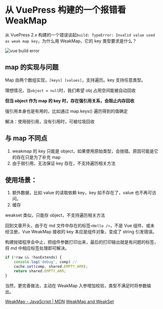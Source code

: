 # 从 VuePress 构建的一个报错看 WeakMap

从 VuePress 2.x 构建的一个错误谈起`build: TypeError: Invalid value used as weak map key`，为什么用 WeakMap，它的 key 类型要求是什么？

![vue build error](https://user-images.githubusercontent.com/3146103/159602294-3f150d61-e768-4765-8eb8-860fb48f7006.png)

## map 的实现与问题

Map 由两个数组实现，`[keys] [values]`，支持遍历。key 支持任意类型。

理想情况，当`object = null`时，我们希望 obj 占用空间能被自动回收

**但当 object 作为 map 的 key 时，存在强引用关系，会阻止内存回收**

强引用本身也是有用的，比如通过 map.keys() 遍历得到的值确定

解决：使用弱引用，没有引用时，可被垃圾回收

## 与 map 不同点

1. weakmap 的 key 只能是 object，如果使用原始类型，会抛错。原因可能是它的存在只是为了补充 map
2. 由于弱引用，无法保证 key 存在，不支持遍历相关方法

## 使用场景：

1. 额外数据，比如 value 的读取依赖 key，key 如不存在了，value 也不再可访问。
2. 缓存

weakset 类似，只能存 object，不支持遍历相关方法

回到文章开头，由于在 md 文件中存在的标签`<Hello />`，不是 Vue 组件、或未经注册，Vue WeakMap 接收的 key 本应是组件对象，变成了 string 引发错误。

构建抛错程序会中止，把组件参数打印出来，最后的打印输出就是有问题的标签，将 md 中相应标签处理即可解决。

```js
if (!raw && !hasExtends) {
    console.log('debug', comp) // 
    cache.set(comp, shared.EMPTY_ARR);
    return shared.EMPTY_ARR;
}
```

当然，更完善做法，主动在 WeakMap 入参增加校验，类型不满足时将参数输出。

[WeakMap - JavaScript | MDN](https://developer.mozilla.org/en-US/docs/Web/JavaScript/Reference/Global_Objects/WeakMap)
[WeakMap and WeakSet](https://javascript.info/weakmap-weakset)